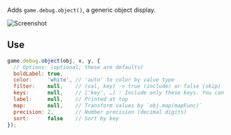 Adds `game.debug.object()`, a generic object display.

![Screenshot](https://samme.github.io/phaser-debug-object/screenshot.png)

Use
---

```javascript
game.debug.object(obj, x, y, {
  // Options: (optional; these are defaults)
  boldLabel: true,
  color:     'white', // 'auto' to color by value type
  filter:    null,    // (val, key) -> true (include) or false (skip)
  keys:      null,    // ['key', …] : Include only these keys. You can get non-enumerable and inherited properties this way.
  label:     null,    // Printed at top
  map:       null,    // Transform values by `obj.map(mapFunc)`
  precision: 2,       // Number precision (decimal digits)
  sort:      false    // Sort by key
});
```
